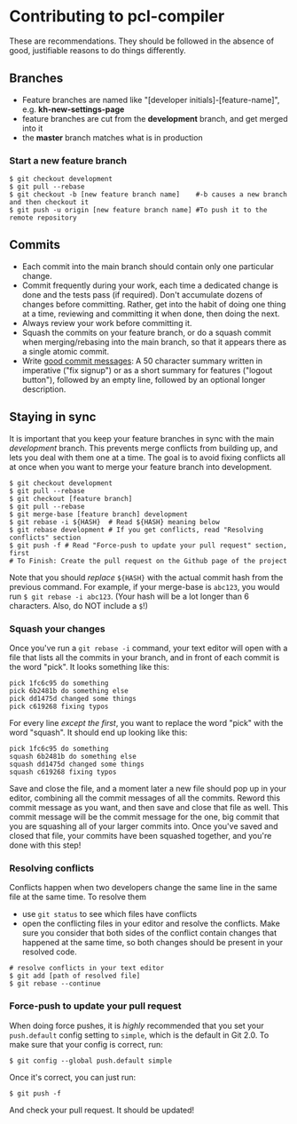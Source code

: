 # Contributing to pcl-compiler

These are recommendations. They should be followed in the absence of good, justifiable reasons to do things differently.

## Branches

* Feature branches are named like "[developer initials]-[feature-name]", e.g. __kh-new-settings-page__
* feature branches are cut from the __development__ branch, and get merged into it
* the __master__ branch matches what is in production

### Start a new feature branch

```shell
$ git checkout development
$ git pull --rebase
$ git checkout -b [new feature branch name]    #-b causes a new branch and then checkout it
$ git push -u origin [new feature branch name] #To push it to the remote repository
```

## Commits

* Each commit into the main branch should contain only one particular change.
* Commit frequently during your work,
  each time a dedicated change is done and the tests pass (if required).
  Don't accumulate dozens of changes before committing.
  Rather, get into the habit of doing one thing at a time,
  reviewing and committing it when done,
  then doing the next.
* Always review your work before committing it.
* Squash the commits on your feature branch,
  or do a squash commit when merging/rebasing into the main branch,
  so that it appears there as a single atomic commit.
* Write [good commit messages](http://chris.beams.io/posts/git-commit):
  A 50 character summary written in imperative ("fix signup")
  or as a short summary for features ("logout button"),
  followed by an empty line,
  followed by an optional longer description.
  
## Staying in sync

It is important that you keep your feature branches in sync with the main _development_ branch.
This prevents merge conflicts from building up, and lets you deal with them one at a time. The goal is
to avoid fixing conflicts all at once when you want to merge your feature branch into development.

```shell
$ git checkout development
$ git pull --rebase
$ git checkout [feature branch]
$ git pull --rebase
$ git merge-base [feature branch] development
$ git rebase -i ${HASH}  # Read ${HASH} meaning below
$ git rebase development # If you get conflicts, read "Resolving conflicts" section
$ git push -f # Read "Force-push to update your pull request" section, first
# To Finish: Create the pull request on the Github page of the project
```

Note that you should *replace* `${HASH}` with the actual commit hash from the previous command. For example, if your merge-base is `abc123`, you would run `$ git rebase -i abc123`. (Your hash will be a lot longer than 6 characters. Also, do NOT include a `$`!)

### Squash your changes

Once you've run a `git rebase -i` command, your text editor will open with a file that lists all the commits in your branch, and in front of each commit is the word "pick". It looks something like this:

```
pick 1fc6c95 do something
pick 6b2481b do something else
pick dd1475d changed some things
pick c619268 fixing typos
```

For every line *except the first*, you want to replace the word "pick" with the word "squash". It should end up looking like this:

```
pick 1fc6c95 do something
squash 6b2481b do something else
squash dd1475d changed some things
squash c619268 fixing typos
```

Save and close the file, and a moment later a new file should pop up in your editor, combining all the commit messages of all the commits. Reword this commit message as you want, and then save and close that file as well. This commit message will be the commit message for the one, big commit that you are squashing all of your larger commits into. Once you've saved and closed that file, your commits have been squashed together, and you're done with this step!

### Resolving conflicts

Conflicts happen when two developers change the same line in the same file at the same time.
To resolve them
* use `git status` to see which files have conflicts
* open the conflicting files in your editor and resolve the conflicts. Make sure you consider that both sides of the conflict contain changes that happened at the same time, so both changes should be present in your resolved code.

```shell
# resolve conflicts in your text editor
$ git add [path of resolved file]
$ git rebase --continue
```
### Force-push to update your pull request

When doing force pushes, it is *highly* recommended that you set your `push.default` config setting to `simple`, which is the default in Git 2.0. To make sure that your config is correct, run:

```shell
$ git config --global push.default simple
```

Once it's correct, you can just run:
```shell
$ git push -f
```

And check your pull request. It should be updated!
